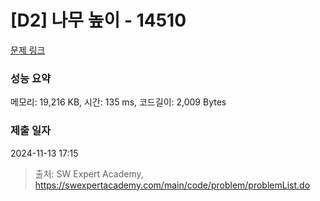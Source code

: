 # [D2] 나무 높이 - 14510 

[문제 링크](https://swexpertacademy.com/main/code/problem/problemDetail.do?contestProbId=AYFofW8qpXYDFAR4) 

### 성능 요약

메모리: 19,216 KB, 시간: 135 ms, 코드길이: 2,009 Bytes

### 제출 일자

2024-11-13 17:15



> 출처: SW Expert Academy, https://swexpertacademy.com/main/code/problem/problemList.do